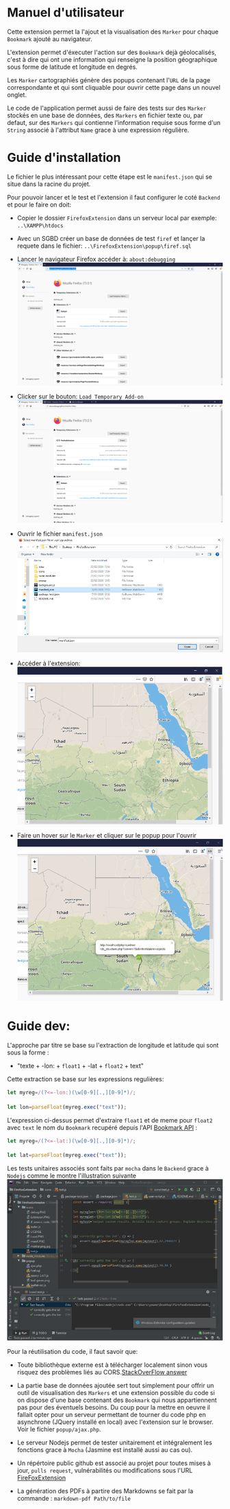 # Manuel d'utilisateur

Cette extension permet la l'ajout et la visualisation des `Marker` pour chaque `Bookmark` ajouté au navigateur.

L'extension permet d'éxecuter l'action sur des `Bookmark` dejà géolocalisés, c'est à dire qui ont une information qui renseigne la position géographique
sous forme de latitude et longitude en degrés.

Les `Marker` cartographiés génère des popups contenant l'`URL` de la page correspondante et qui sont cliquable pour ouvrir cette page dans un nouvel onglet.

Le code de l'application permet aussi de faire des tests sur des `Marker` stockés en une base de données, des `Markers` en fichier texte ou, par defaut, sur 
des `Markers` qui contienne l'information requise sous forme d'un `String` associé à l'attribut `Name` grace à une expression régulière.

# Guide d'installation

Le fichier le plus intéressant pour cette étape est le `manifest.json` qui se situe dans la racine du projet.

Pour pouvoir lancer et le test et l'extension il faut configurer le coté `Backend` et pour le faire on doit:

* Copier le dossier `FirefoxExtension` dans un serveur local par exemple: `..\XAMPP\htdocs`

* Avec un SGBD créer un base de données de test `firef` et lançer la requete dans le fichier: `..\FirefoxExtension\popup\firef.sql`

* Lancer le navigateur Firefox accéder à: `about:debugging`![image 1: about:Debugging](icons/debug.PNG)

* Clicker sur le bouton: `Load Temporary Add-on` ![image 2: Load Temporary Add-on](icons/Load.PNG)

* Ouvrir le fichier `manifest.json` ![image 3: manifest.json](icons/manif.PNG)

* Accéder à l'extension: ![image 4: Extension](icons/Extension.PNG)

* Faire un hover sur le `Marker` et cliquer sur le popup pour l'ouvrir ![image 4: Extension](icons/marker.png.jpg)


# Guide dev:

L'approche par titre se base su l'extraction de longitude et latitude qui sont sous la forme :
* "texte + -lon: + `float1` + -lat + `float2` + text"

Cette extraction se base sur les expressions regulières:
```javascript 
let myreg=/(?<=-lon:)(\w[0-9][.,][0-9]*)/;

let lon=parseFloat(myreg.exec("text"));
```
L'expression ci-dessus permet d'extraire `float1` et de meme pour `float2` avec `text` le nom du `Bookmark` recupéré depuis l'API [Bookmark API](https://developer.mozilla.org/en-US/docs/Mozilla/Add-ons/WebExtensions/API/bookmarks) :
```javascript 
let myreg=/(?<=-lat:)(\w[0-9][.,][0-9]*)/;

let lat=parseFloat(myreg.exec("text"));
```

Les tests unitaires associés sont faits par `mocha` dans le `Backend` grace à `Nodejs` comme le montre l'illustration suivante ![image 5: Unitest](icons/Unitests.PNG)

Pour la réutilisation du code, il faut savoir que:


* Toute bibliothèque externe est à  télécharger localement sinon vous risquez des problèmes liés au CORS.[StackOverFlow answer](https://stackoverflow.com/a/8456586)

* La partie base de données ajoutée sert tout simplement pour offrir un outil de visualisation des `Markers` et une extension possible du code si on dispose d'une 
base contenant des `Bookmark` qui nous appartiennent pas pour des éventuels besoins. Du coup pour la mettre en oeuvre il fallait opter pour un serveur permettant de
tourner du code php en asynchrone (JQuery installé en local) avec l'extension sur le browser. Voir le fichier `popup/ajax.php`.

* Le serveur Nodejs permet de tester unitairement et intégralement les fonctions grace à `Mocha` (Jasmine est installé aussi au cas ou).

* Un répértoire public github est associé au projet pour toutes mises à jour, `pulls request`, vulnérabilités ou modifications sous l'URL [FireFoxExtension](https://github.com/izaganami/FireFoxExtension)

* La génération des PDFs à partire des Markdowns se fait par la commande : `markdown-pdf Path/to/file`



